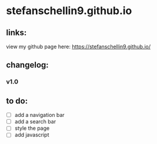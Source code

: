 # stefanschellin9.github.io


## links:
view my github page here: https://stefanschellin9.github.io/
## changelog:
### v1.0
## to do:
- [ ] add a navigation bar
- [ ] add a search bar
- [ ] style the page
- [ ] add javascript
